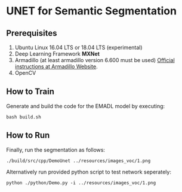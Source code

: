 <!-- (c) https://github.com/MontiCore/monticore -->
# UNET for Semantic Segmentation


## Prerequisites
1. Ubuntu Linux 16.04 LTS or 18.04 LTS (experimental)
2. Deep Learning Framework **MXNet**
3. Armadillo (at least armadillo version 6.600 must be used) [Official instructions at Armadillo Website](http://arma.sourceforge.net/download.html).
4. OpenCV


## How to Train
Generate and build the code for the EMADL model by executing:

```
bash build.sh

```

## How to Run
Finally, run the segmentation as follows:

```
./build/src/cpp/DemoUnet ../resources/images_voc/1.png
```

Alternatively run provided python script to test network seperately:

```
python ./python/Demo.py -i ../resources/images_voc/1.png
```